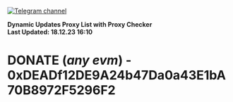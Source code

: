 [![Telegram channel](https://img.shields.io/endpoint?url=https://runkit.io/damiankrawczyk/telegram-badge/branches/master?url=https://t.me/n4z4v0d)](https://t.me/n4z4v0d) 

**Dynamic Updates Proxy List with Proxy Checker**  
**Last Updated: 18.12.23 16:10**

# DONATE (_any evm_) - 0xDEADf12DE9A24b47Da0a43E1bA70B8972F5296F2
